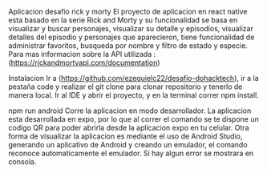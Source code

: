 Aplicacion desafio rick y morty
El proyecto de aplicacion en react native esta basado en la serie Rick and Morty y su funcionalidad se basa en visualizar y buscar personajes, visualizar su detalle y episodios, visualizar detalles del episodio y personajes que aparecieron, tiene funcionalidad de administrar favoritos, busqueda por nombre y filtro de estado y especie.
Para mas informacion sobre la API utilizada : (https://rickandmortyapi.com/documentation)

Instalacion
Ir a (https://github.com/ezequielc22/desafio-dohacktech), ir a la pestaña code y realizar el git clone para clonar repositorio y tenerlo de manera local. Ir al IDE y abrir el proyecto, y en la terminal correr npm install.

npm run android
Corre la aplicacion en modo desarrollador.
La aplicacion esta desarrollada en expo, por lo que al correr el comando se te dispone un codigo QR para poder abrirla desde la aplicacion expo en tu celular.
Otra forma de visualizar la aplicacion es mediante el uso de Android Studio, generando un aplicativo de Android y creando un emulador, el comando reconoce automaticamente el emulador.
Si hay algun error se mostrara en consola.
